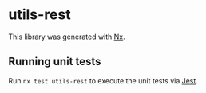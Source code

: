 # utils-rest

This library was generated with [Nx](https://nx.dev).

## Running unit tests

Run `nx test utils-rest` to execute the unit tests via [Jest](https://jestjs.io).
